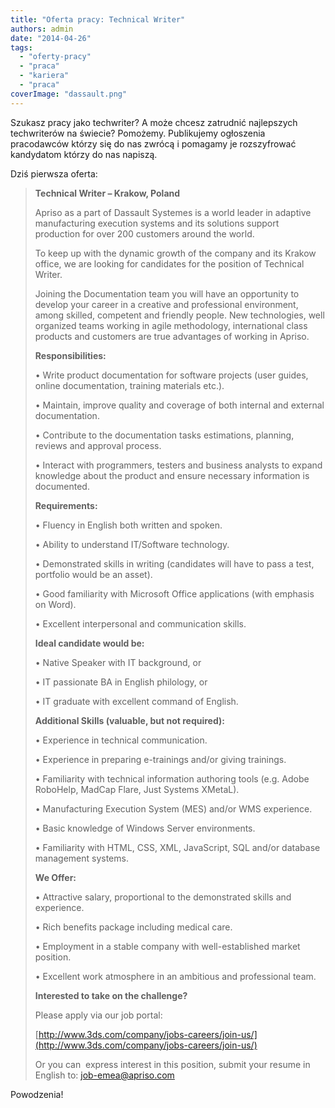 ```yaml
---
title: "Oferta pracy: Technical Writer"
authors: admin
date: "2014-04-26"
tags:
  - "oferty-pracy"
  - "praca"
  - "kariera"
  - "praca"
coverImage: "dassault.png"
---
```


Szukasz pracy jako techwriter? A może chcesz zatrudnić najlepszych techwriterów
na świecie? Pomożemy. Publikujemy ogłoszenia pracodawców którzy się do nas
zwrócą i pomagamy je rozszyfrować kandydatom którzy do nas napiszą.

Dziś pierwsza oferta:

> **Technical Writer – Krakow, Poland**
>
> Apriso as a part of Dassault Systemes is a world leader in adaptive
> manufacturing execution systems and its solutions support production for over
> 200 customers around the world.
>
> To keep up with the dynamic growth of the company and its Krakow office, we
> are looking for candidates for the position of Technical Writer.
>
> Joining the Documentation team you will have an opportunity to develop your
> career in a creative and professional environment, among skilled, competent
> and friendly people. New technologies, well organized teams working in agile
> methodology, international class products and customers are true advantages of
> working in Apriso.
>
> **Responsibilities:**
>
> • Write product documentation for software projects (user guides, online
> documentation, training materials etc.).
>
> • Maintain, improve quality and coverage of both internal and external
> documentation.
>
> • Contribute to the documentation tasks estimations, planning, reviews and
> approval process.
>
> • Interact with programmers, testers and business analysts to expand knowledge
> about the product and ensure necessary information is documented.
>
> **Requirements:**
>
> • Fluency in English both written and spoken.
>
> • Ability to understand IT/Software technology.
>
> • Demonstrated skills in writing (candidates will have to pass a test,
> portfolio would be an asset).
>
> • Good familiarity with Microsoft Office applications (with emphasis on Word).
>
> • Excellent interpersonal and communication skills.
>
> **Ideal candidate would be:**
>
> • Native Speaker with IT background, or
>
> • IT passionate BA in English philology, or
>
> • IT graduate with excellent command of English.
>
> **Additional Skills (valuable, but not required):**
>
> • Experience in technical communication.
>
> • Experience in preparing e-trainings and/or giving trainings.
>
> • Familiarity with technical information authoring tools (e.g. Adobe RoboHelp,
> MadCap Flare, Just Systems XMetaL).
>
> • Manufacturing Execution System (MES) and/or WMS experience.
>
> • Basic knowledge of Windows Server environments.
>
> • Familiarity with HTML, CSS, XML, JavaScript, SQL and/or database management
> systems.
>
> **We Offer:**
>
> • Attractive salary, proportional to the demonstrated skills and experience.
>
> • Rich benefits package including medical care.
>
> • Employment in a stable company with well-established market position.
>
> • Excellent work atmosphere in an ambitious and professional team.
>
> **Interested to take on the challenge?**
>
> Please apply via our job portal:
>
> [http://www.3ds.com/company/jobs-careers/join-us/](http://www.3ds.com/company/jobs-careers/join-us/)
>
> Or you can  express interest in this position, submit your resume in English
> to: [job-emea@apriso.com](mailto:job-emea@apriso.com)

Powodzenia!
